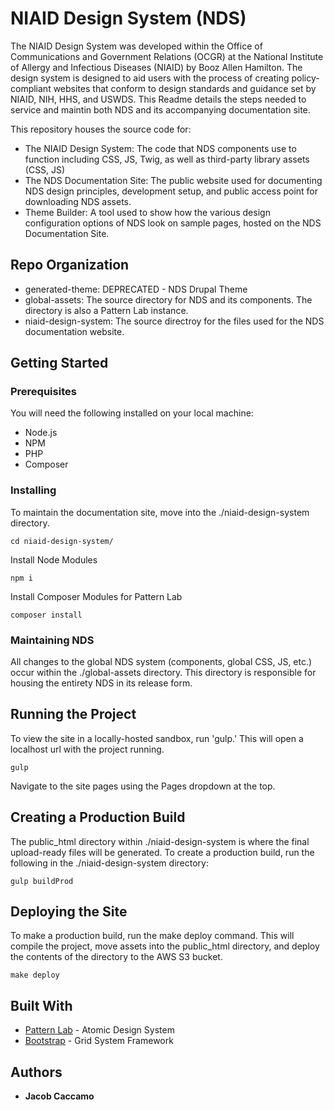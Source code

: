 # NIAID Design System (NDS)

The NIAID Design System was developed within the Office of Communications and Government Relations (OCGR) at the National Institute of Allergy and Infectious Diseases (NIAID) by Booz Allen Hamilton. The design system is designed to aid users with the process of creating policy-compliant websites that conform to design standards and guidance set by NIAID, NIH, HHS, and USWDS. This Readme details the steps needed to service and maintin both NDS and its accompanying documentation site.

This repository houses the source code for:
* The NIAID Design System: The code that NDS components use to function including CSS, JS, Twig, as well as third-party library assets (CSS, JS)
* The NDS Documentation Site: The public website used for documenting NDS design principles, development setup, and public access point for downloading NDS assets.
* Theme Builder: A tool used to show how the various design configuration options of NDS look on sample pages, hosted on the NDS Documentation Site.

## Repo Organization

* generated-theme: DEPRECATED - NDS Drupal Theme
* global-assets: The source directory for NDS and its components. The directory is also a Pattern Lab instance.
* niaid-design-system: The source directroy for the files used for the NDS documentation website.

## Getting Started

### Prerequisites

You will need the following installed on your local machine:

* Node.js
* NPM
* PHP
* Composer

### Installing

To maintain the documentation site, move into the ./niaid-design-system directory.

```
cd niaid-design-system/
```

Install Node Modules

```
npm i
```

Install Composer Modules for Pattern Lab

```
composer install
```

### Maintaining NDS

All changes to the global NDS system (components, global CSS, JS, etc.) occur within the ./global-assets directory. This directory is responsible for housing the entirety NDS in its release form.

## Running the Project

To view the site in a locally-hosted sandbox, run 'gulp.' This will open a localhost url with the project running.

```
gulp
```

Navigate to the site pages using the Pages dropdown at the top.

## Creating a Production Build

The public_html directory within ./niaid-design-system is where the final upload-ready files will be generated. To create a production build, run the following in the ./niaid-design-system directory:

```
gulp buildProd
```

## Deploying the Site

To make a production build, run the make deploy command. This will compile the project, move assets into the public_html directory, and deploy the contents of the directory to the AWS S3 bucket.

```
make deploy
```

## Built With

* [Pattern Lab](https://patternlab.io/) - Atomic Design System
* [Bootstrap](https://getbootstrap.com/) - Grid System Framework

## Authors

* **Jacob Caccamo**